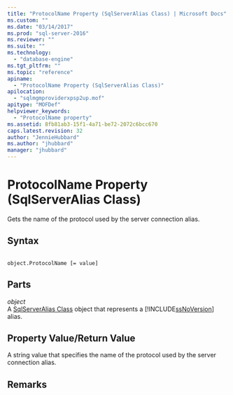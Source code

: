 ```yaml
---
title: "ProtocolName Property (SqlServerAlias Class) | Microsoft Docs"
ms.custom: ""
ms.date: "03/14/2017"
ms.prod: "sql-server-2016"
ms.reviewer: ""
ms.suite: ""
ms.technology: 
  - "database-engine"
ms.tgt_pltfrm: ""
ms.topic: "reference"
apiname: 
  - "ProtocolName Property (SqlServerAlias Class)"
apilocation: 
  - "sqlmgmproviderxpsp2up.mof"
apitype: "MOFDef"
helpviewer_keywords: 
  - "ProtocolName property"
ms.assetid: 8fb81ab3-15f1-4a71-be72-2072c6bcc670
caps.latest.revision: 32
author: "JennieHubbard"
ms.author: "jhubbard"
manager: "jhubbard"
---
```

# ProtocolName Property (SqlServerAlias Class)
  Gets the name of the protocol used by the server connection alias.  
  
## Syntax  
  
```  
  
object.ProtocolName [= value]  
```  
  
## Parts  
 *object*  
 A [SqlServerAlias Class](../../../relational-databases/wmi-provider-configuration-classes/sinstance-class/sqlserveralias-class.md) object that represents a [!INCLUDE[ssNoVersion](../../../includes/ssnoversion-md.md)] alias.  
  
## Property Value/Return Value  
 A string value that specifies the name of the protocol used by the server connection alias.  
  
## Remarks  
  
